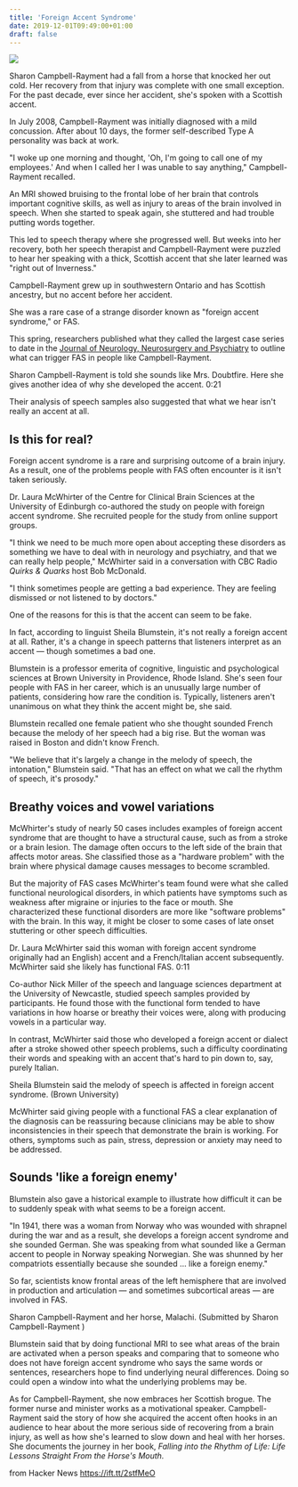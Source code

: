 ```yaml
---
title: 'Foreign Accent Syndrome'
date: 2019-12-01T09:49:00+01:00
draft: false
---
```


![](https://i.cbc.ca/1.5369457.1574443697!/fileImage/httpImage/image.jpg_gen/derivatives/16x9_620/sharon-campbell-rayment.jpg)  

Sharon Campbell-Rayment had a fall from a horse that knocked her out cold. Her recovery from that injury was complete with one small exception. For the past decade, ever since her accident, she's spoken with a Scottish accent.

In July 2008, Campbell-Rayment was initially diagnosed with a mild concussion. After about 10 days, the former self-described Type A personality was back at work.

"I woke up one morning and thought, 'Oh, I'm going to call one of my employees.' And when I called her I was unable to say anything," Campbell-Rayment recalled.

An MRI showed bruising to the frontal lobe of her brain that controls important cognitive skills, as well as injury to areas of the brain involved in speech. When she started to speak again, she stuttered and had trouble putting words together. 

This led to speech therapy where she progressed well. But weeks into her recovery, both her speech therapist and Campbell-Rayment were puzzled to hear her speaking with a thick, Scottish accent that she later learned was "right out of Inverness." 

Campbell-Rayment grew up in southwestern Ontario and has Scottish ancestry, but no accent before her accident.

She was a rare case of a strange disorder known as "foreign accent syndrome," or FAS.

This spring, researchers published what they called the largest case series to date in the [Journal of Neurology, Neurosurgery and Psychiatry](https://jnnp.bmj.com/content/90/11/1265.long) to outline what can trigger FAS in people like Campbell-Rayment.

Sharon Campbell-Rayment is told she sounds like Mrs. Doubtfire. Here she gives another idea of why she developed the accent. 0:21

Their analysis of speech samples also suggested that what we hear isn't really an accent at all. 

Is this for real?
-----------------

Foreign accent syndrome is a rare and surprising outcome of a brain injury.  As a result, one of the problems people with FAS often encounter is it isn't taken seriously.

Dr. Laura McWhirter of the Centre for Clinical Brain Sciences at the University of Edinburgh co-authored the study on people with foreign accent syndrome. She recruited people for the study from online support groups. 

"I think we need to be much more open about accepting these disorders as something we have to deal with in neurology and psychiatry, and that we can really help people," McWhirter said in a conversation with CBC Radio _Quirks & Quarks_ host Bob McDonald. 

"I think sometimes people are getting a bad experience. They are feeling dismissed or not listened to by doctors."

One of the reasons for this is that the accent can seem to be fake.

In fact, according to linguist Sheila Blumstein, it's not really a foreign accent at all. Rather, it's a change in speech patterns that listeners interpret as an accent — though sometimes a bad one.  

Blumstein is a professor emerita of cognitive, linguistic and psychological sciences at Brown University in Providence, Rhode Island. She's seen four people with FAS in her career, which is an unusually large number of patients, considering how rare the condition is. Typically, listeners aren't unanimous on what they think the accent might be, she said. 

Blumstein recalled one female patient who she thought sounded French because the melody of her speech had a big rise. But the woman was raised in Boston and didn't know French.

"We believe that it's largely a change in the melody of speech, the intonation," Blumstein said. "That has an effect on what we call the rhythm of speech, it's prosody."

Breathy voices and vowel variations
-----------------------------------

McWhirter's study of nearly 50 cases includes examples of foreign accent syndrome that are thought to have a structural cause, such as from a stroke or a brain lesion. The damage often occurs to the left side of the brain that affects motor areas. She classified those as a "hardware problem" with the brain where physical damage causes messages to become scrambled.

But the majority of FAS cases McWhirter's team found were what she called functional neurological disorders, in which patients have symptoms such as weakness after migraine or injuries to the face or mouth. She characterized these functional disorders are more like "software problems" with the brain. In this way, it might be closer to some cases of late onset stuttering or other speech difficulties.

Dr. Laura McWhirter said this woman with foreign accent syndrome originally had an English) accent and a French/Italian accent subsequently. McWhirter said she likely has functional FAS. 0:11

Co-author Nick Miller of the speech and language sciences department at the University of Newcastle, studied speech samples provided by participants. He found those with the functional form tended to have variations in how hoarse or breathy their voices were, along with producing vowels in a particular way.

In contrast, McWhirter said those who developed a foreign accent or dialect after a stroke showed other speech problems, such a difficulty coordinating their words and speaking with an accent that's hard to pin down to, say, purely Italian.  

Sheila Blumstein said the melody of speech is affected in foreign accent syndrome. (Brown University)

McWhirter said giving people with a functional FAS a clear explanation of the diagnosis can be reassuring because clinicians may be able to show inconsistencies in their speech that demonstrate the brain is working. For others, symptoms such as pain, stress, depression or anxiety may need to be addressed. 

Sounds 'like a foreign enemy'
-----------------------------

Blumstein also gave a historical example to illustrate how difficult it can be to suddenly speak with what seems to be a foreign accent. 

"In 1941, there was a woman from Norway who was wounded with shrapnel during the war and as a result, she develops a foreign accent syndrome and she sounded German. She was speaking from what sounded like a German accent to people in Norway speaking Norwegian. She was shunned by her compatriots essentially because she sounded … like a foreign enemy." 

So far, scientists know frontal areas of the left hemisphere that are involved in production and articulation — and sometimes subcortical areas — are involved in FAS. 

Sharon Campbell-Rayment and her horse, Malachi. (Submitted by Sharon Campbell-Rayment )

Blumstein said that by doing functional MRI to see what areas of the brain are activated when a person speaks and comparing that to someone who does not have foreign accent syndrome who says the same words or sentences, researchers hope to find underlying neural differences. Doing so could open a window into what the underlying problems may be. 

As for Campbell-Rayment, she now embraces her Scottish brogue. The former nurse and minister works as a motivational speaker. Campbell-Rayment said the story of how she acquired the accent often hooks in an audience to hear about the more serious side of recovering from a brain injury, as well as how she's learned to slow down and heal with her horses. She documents the journey in her book, _Falling into the Rhythm of Life: Life Lessons Straight From the Horse's Mouth._

  
  
from Hacker News https://ift.tt/2stfMeO